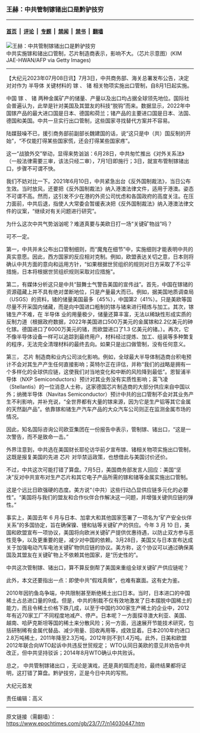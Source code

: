 ### 王赫：中共管制镓锗出口是黔驴技穷

---

#### [首页](../../../..?n14030447) &nbsp;|&nbsp; [评论](../../../../../epoch-comment?n14030447) &nbsp;|&nbsp; [专题](../../../../../epoch-special?n14030447) &nbsp;|&nbsp; [禁闻](../../../../../epoch-news?n14030447) &nbsp;|&nbsp; [禁书](../../../../../books?n14030447) &nbsp;|&nbsp; [翻墙](https://github.com/gfw-breaker/nogfw/blob/master/README.md?n14030447)


<div><img alt="王赫：中共管制镓锗出口是黔驴技穷" class="attachment-djy_600_400 size-djy_600_400 wp-post-image" src="https://i.epochtimes.com/assets/uploads/2023/02/id13937060-GettyImages-77451735-600x400.jpg"/>
<div class="caption">
 中共实施镓和锗出口管制，芯片制造商表示，影响不大。（芯片示意图）(KIM JAE-HWAN/AFP via Getty Images)
</div></div><hr/><div class="post_content" id="artbody" itemprop="articleBody">
 <!-- article content begin -->
 <p>
  【大纪元2023年07月08日讯】7月3日，中共商务部、海关总署发布公告，决定对对作为
  <ok href="https://www.epochtimes.com/gb/tag/%E5%8D%8A%E5%AF%BC%E4%BD%93.html">
   半导体
  </ok>
  关键材料的
  <ok href="https://www.epochtimes.com/gb/tag/%E9%95%93.html">
   镓
  </ok>
  、
  <ok href="https://www.epochtimes.com/gb/tag/%E9%94%97.html">
   锗
  </ok>
  相关物项实施出口管制，自8月1日起实施。
 </p>
 <p>
  中国
  <ok href="https://www.epochtimes.com/gb/tag/%E9%95%93.html">
   镓
  </ok>
  、
  <ok href="https://www.epochtimes.com/gb/tag/%E9%94%97.html">
   锗
  </ok>
  两种金属矿产的储量、产量以及出口均占据全球领先地位。国际社会普遍认为，此举是针对美国及其盟友的科技“脱钩”而来。数据显示，2022年中国镓产品的最大进口国是日本、德国和荷兰；锗产品的主要进口国是日本、法国、德国和美国。中共一旦实行出口管制，这些国家寻找替代方案并不容易。
 </p>
 <p>
  陆媒鼓噪不已，援引商务部前副部长魏建国的话，说“这只是中（共）国反制的开始”，“不仅能打得某些国家慌，还会打得某些国家疼”。
 </p>
 <p>
  这一“战狼外交”举动，显得来势汹汹：6月28日，中共匆忙推出《对外关系法》（一般法律需要三审，该法只经二审），7月1日即施行；3日，就宣布管制镓锗出口，步骤不可谓不快。
 </p>
 <p>
  我们不妨对比一下。2021年6月10日，中共紧急出台《反外国制裁法》，当日公布生效。当时放风，还要把《反外国制裁法》纳入港澳法律文件，适用于港澳。姿态不可谓不高。然而，这引发不少在港的外资公司忧虑和各国政府的高度关注。在压力面前，中共后退，指使人大常委会暂缓表决把《反外国制裁法》纳入港澳法律文件的议案，“继续对有关问题进行研究”。
 </p>
 <p>
  为什么这次中共气势汹汹呢？难道真要与美欧日打一场“关键矿物战”吗？
 </p>
 <p>
  可不一定。
 </p>
 <p>
  第一，中共并未公布出口管制细则，而“魔鬼在细节”中，实施细则才能表明中共的真实意愿。因此，西方国家的反应相对克制。例如，欧盟表达关切之意，日本则将确认中共方面的意向和运用方针，“如果根据世贸组织的规则对日方采取了不公平措施，日本将根据世贸组织规则采取对应措施”。
 </p>
 <p>
  第二，有媒体分析这只是中共“鼓舞士气警告美国的宣传战”。首先，中国在镓锗的资源蕴藏上并不具有绝对垄断地位，只是产量最大而已。例如，据美国地质调查局（USGS）的资料，锗的储量美国最多（45%），中国第2（41%）。只是美欧等国尽量不开采国内储藏，而是向中国进口粗制的镓与锗来进行精炼与加工。其次，镓锗生产不难，在
  <ok href="https://www.epochtimes.com/gb/tag/%E5%8D%8A%E5%AF%BC%E4%BD%93.html">
   半导体
  </ok>
  业的用量极少，储量还算丰富，无法以稀缺性形成实质的反制力道（根据政府数据，2022年美国进口500万美元的金属镓和2.2亿美元的砷化镓。德国进口了6000万美元的锗，而欧盟进口了1.3 亿美元的锗。）。再次，它不像半导体设备一样可以追踪到最终用户，材料经过提炼、加工、组装等多种繁复的程序，无法完全清理材料的最终去向。如果只是出口做管制，没有任何意义。
 </p>
 <p>
  第三，
  <ok href="https://www.epochtimes.com/gb/tag/%E8%8A%AF%E7%89%87.html">
   芯片
  </ok>
  制造商和业内公司淡化影响。例如，全球最大半导体制造商台积电预计不会对其生产产生任何直接影响；英特尔正在评估，并称“我们的战略是拥有一个多样化的全球供应链，这使我们对当地变化和中断的风险降到最低”。恩智浦半导体（NXP Semiconductors）预计对其业务没有实质性影响；英飞凌（Stellantis）的一位消息人士称，这家德国芯片制造商的大部分供应来自中国以外；纳微半导体（Navitas Semiconductor）预计中共的出口管制不会对其业务产生不利影响，并补充说，“全世界都有大量的镓来源，因为它是生产铝等其它金属的天然副产品”。依靠镓和锗生产汽车产品的大众汽车公司则正在监测金属市场的情况。
 </p>
 <p>
  因此，知名国际咨询公司欧亚集团在一份报告中表示，管制镓、锗出口，“这是一次警告，而不是致命一击。”
 </p>
 <p>
  外界注意到，中共选在美国财长耶伦访华前夕宣布镓、锗相关物项实施出口管制，这既是报复美国的先进
  <ok href="https://www.epochtimes.com/gb/tag/%E8%8A%AF%E7%89%87.html">
   芯片
  </ok>
  对华禁运政策，也想借此与美国讨价还价。
 </p>
 <p>
  不过，中共这次可能打错了算盘。7月5日，美国商务部发言人回应：美国“坚决”反对中共宣布对生产芯片和其它电子产品所需的镓和锗等金属实施出口管制。
 </p>
 <p>
  这是个远比日欧强硬的态度。美方说“（中共）这些行动凸显供应链多元化的必要性”。“美国将与我们的盟友和合作伙伴合作解决这一问题，并增强关键供应链的弹性。”
 </p>
 <p>
  事实上，美国去年 6 月与日本、加拿大和其他国家签署了一项名为“矿产安全伙伴关系”的多国协定，旨在确保镍、锂和钴等关键矿产的供应。今年 3 月 10 日，美国和欧盟宣布一项协议，美国将向欧洲关键矿产提供优惠待遇，以防止双方参与恶性竞争，以及更重要的是，减少对中国的依赖。3月28日，美国又与日本宣布达成关于加强电动汽车电池关键矿物供应链的协议。美方称，这个协议可以通过确保美国及其盟友在关键矿物上不依赖其他国家，是“历史性的”。
 </p>
 <p>
  中共这次管制镓、锗出口，算不算反倒帮了美国来重组全球关键矿产供应链呢？
 </p>
 <p>
  此外，本文还要指出一点：即使中共“假戏真做”，也难有赢面。这有史为鉴。
 </p>
 <p>
  2010年因钓鱼岛争端，中共限制甚至断绝稀土出口日本。当时，日本进口的中国稀土占总进口量的9成。但是，中共的制裁不仅有效地激发了日本摆脱中国稀土的能力，而且令稀土价格下跌几成，以至于中国约300家生产稀土的企业中，2012年有近70家工厂不同程度地减产、停产。日本呢？一方面探寻澳大利亚、美国、越南、哈萨克斯坦等国的稀土来分散风险；另一方面，迅速展开节能技术研究，包括研制稀有金属代替品、减少用量、回收再用等，成效显着。日本2010年约进口2.8万吨稀土，2011年降至2.3万吨，2012年则不到1.4万吨。此外，日美和欧盟2012年联合向WTO起诉中共违反世贸规定； WTO认同日美欧的意见并劝告中共改正，但中共坚持驳诉；2014年8月WTO确认中共败诉。
 </p>
 <p>
  总之，
  <ok href="https://www.epochtimes.com/gb/tag/%E4%B8%AD%E5%85%B1%E7%AE%A1%E5%88%B6%E9%95%93%E9%94%97%E5%87%BA%E5%8F%A3.html">
   中共管制镓锗出口
  </ok>
  ，无论是演戏，还是真的铤而走险，最终结果都将证明，这打错了算盘。黔驴技穷，正是今日中共的写照。
 </p>
 <p>
  大纪元首发
 </p>
 <p>
  责任编辑：高义
 </p>
 <!-- article content end -->
 <div id="below_article_ad">
 </div>
</div>


---

原文链接（需翻墙）：https://www.epochtimes.com/gb/23/7/7/n14030447.htm